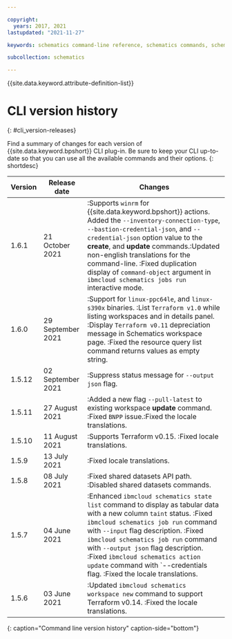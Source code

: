 ```yaml
---

copyright:
  years: 2017, 2021
lastupdated: "2021-11-27"

keywords: schematics command-line reference, schematics commands, schematics command-line, schematics reference, command-line, change log, command-line releases

subcollection: schematics

---
```


{{site.data.keyword.attribute-definition-list}}

# CLI version history 
{: #cli_version-releases}

Find a summary of changes for each version of {{site.data.keyword.bpshort}} CLI plug-in. Be sure to keep your CLI up-to-date so that you can use all the available commands and their options.
{: shortdesc}

| Version | Release date | Changes |
| ----- | ------- | -------------- |
| 1.6.1 | 21 October 2021 | :Supports `winrm` for {{site.data.keyword.bpshort}} actions. Added the `--inventory-connection-type`, `--bastion-credential-json`, and `--credential-json` option value to the **create**, and **update** commands.:Updated non-english translations for the command-line. :Fixed duplication display of `command-object` argument in `ibmcloud schematics jobs run` interactive mode.|
| 1.6.0 | 29 September 2021 | :Support for `linux-ppc64le`, and `linux-s390x` binaries. :List `Terraform v1.0` while listing workspaces and in details panel. :Display `Terraform v0.11` depreciation message in Schematics workspace page. :Fixed the resource query list command returns values as empty string.|
| 1.5.12 | 02 September 2021 | :Suppress status message for `--output json` flag. |
| 1.5.11 | 27 August 2021 | :Added a new flag `--pull-latest` to existing workspace **update** command. :Fixed `BNPP` issue.:Fixed the locale translations.|
| 1.5.10 | 11 August 2021 | :Supports Terraform v0.15. :Fixed locale translations.|
| 1.5.9 | 13 July 2021 | :Fixed locale translations.|
| 1.5.8 | 08 July 2021 | :Fixed shared datasets API path. :Disabled shared datasets commands.|
| 1.5.7 | 04 June 2021 | :Enhanced `ibmcloud schematics state list` command to display as tabular data with a new column `taint` status. :Fixed `ibmcloud schematics job run` command with `--input` flag description. :Fixed `ibmcloud schematics job run` command with `--output json` flag description. :Fixed `ibmcloud schematics action update` command with `--credentials flag. :Fixed the locale translations.|
| 1.5.6 | 03 June 2021 | :Updated `ibmcloud schematics workspace new` command to support Terraform v0.14. :Fixed the locale translations.|
{: caption="Command line version history" caption-side="bottom"}
